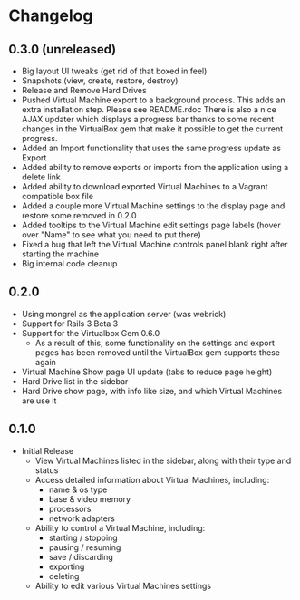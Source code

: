 # Changelog

## 0.3.0 (unreleased)
* Big layout UI tweaks (get rid of that boxed in feel)
* Snapshots (view, create, restore, destroy)
* Release and Remove Hard Drives
* Pushed Virtual Machine export to a background process. This adds an extra installation step. Please see README.rdoc There is also a nice AJAX updater which displays a progress bar thanks to some recent changes in the VirtualBox gem that make it possible to get the current progress.
* Added an Import functionality that uses the same progress update as Export
* Added ability to remove exports or imports from the application using a delete link
* Added ability to download exported Virtual Machines to a Vagrant compatible box file
* Added a couple more Virtual Machine settings to the display page and restore some removed in 0.2.0
* Added tooltips to the Virtual Machine edit settings page labels (hover over "Name" to see what you need to put there)
* Fixed a bug that left the Virtual Machine controls panel blank right after starting the machine
* Big internal code cleanup

## 0.2.0
* Using mongrel as the application server (was webrick)
* Support for Rails 3 Beta 3
* Support for the Virtualbox Gem 0.6.0
    * As a result of this, some functionality on the settings and export pages has been removed until the VirtualBox gem supports these again
* Virtual Machine Show page UI update (tabs to reduce page height)
* Hard Drive list in the sidebar
* Hard Drive show page, with info like size, and which Virtual Machines are use it

## 0.1.0
* Initial Release
    * View Virtual Machines listed in the sidebar, along with their type and status
    * Access detailed information about Virtual Machines, including:
        * name & os type
        * base & video memory
        * processors
        * network adapters
    * Ability to control a Virtual Machine, including:
        * starting / stopping
        * pausing / resuming
        * save / discarding
        * exporting
        * deleting
    * Ability to edit various Virtual Machines settings
